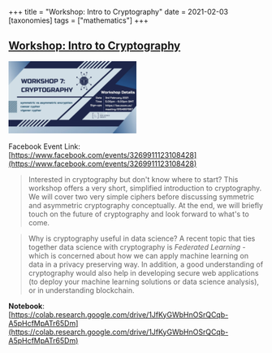 +++
title = "Workshop: Intro to Cryptography"
date = 2021-02-03
[taxonomies]
tags = ["mathematics"]
+++

## [Workshop: Intro to Cryptography](https://www.facebook.com/events/3269911123108428)

<img src = "/2020/event-banners/cryptography.jpg" height=20% width=50%> 

Facebook Event Link: [https://www.facebook.com/events/3269911123108428](https://www.facebook.com/events/3269911123108428)

> Interested in cryptography but don't know where to start? This workshop offers a very short, simplified introduction to cryptography. We will cover two very simple ciphers before discussing symmetric and asymmetric cryptography conceptually. At the end, we will briefly touch on the future of cryptography and look forward to what's to come.

> Why is cryptography useful in data science? A recent topic that ties together data science with cryptography is *Federated Learning* - which is concerned about how we can apply machine learning on data in a privacy preserving way. In addition, a good understanding of cryptography would also help in developing secure web applications (to deploy your machine learning solutions or data science analysis), or in understanding blockchain.


**Notebook**: [https://colab.research.google.com/drive/1JfKyGWbHnOSrQCqb-A5pHcfMpATr65Dm](https://colab.research.google.com/drive/1JfKyGWbHnOSrQCqb-A5pHcfMpATr65Dm)